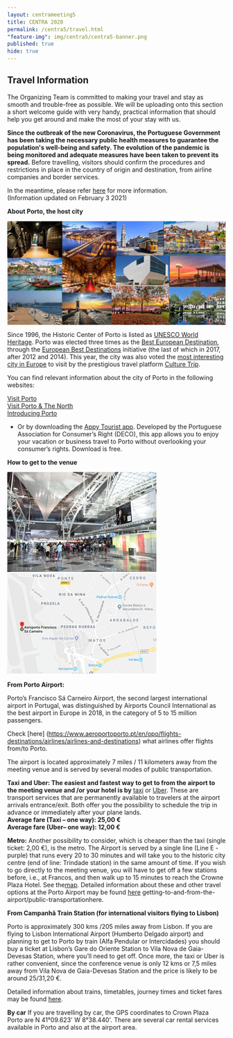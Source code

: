 ```yaml
---
layout: centrameeting5
title: CENTRA 2020
permalink: /centra5/travel.html
"feature-img": img/centra5/centra5-banner.png
published: true
hide: true
---
```


## Travel Information

The Organizing Team is committed to making your travel and stay as smooth and trouble-free as possible. We will be uploading onto this section a short welcome guide with very handy, practical information that should help you get around and make the most of your stay with us.  

**Since the outbreak of the new Coronavirus, the Portuguese Government has been taking the necessary public health measures to guarantee the population's well-being and safety. The evolution of the pandemic is being monitored and adequate measures have been taken to prevent its spread.** Before travelling, visitors should confirm the procedures and restrictions in place in the country of origin and destination, from airline companies and border services.  

In the meantime, please refer [here](https://reopen.europa.eu/en) for more information.  
(Information updated on February 3 2021)  

**About Porto, the host city**
<p>
<img src="/img/centra5/porto_mosaic.png" align="center"/>
</p>
  
Since 1996, the Historic Center of Porto is listed as [UNESCO World Heritage](http://whc.unesco.org/en/list/755). Porto was elected three times as the [Best European Destination](https://www.europeanbestdestinations.com/best-of-europe/european-best-destinations-2017/), through the [European Best Destinations](https://www.europeanbestdestinations.com/) initiative (the last of which in 2017, after 2012 and 2014). This year, the city was also voted the [most interesting city in Europe](https://theculturetrip.com/europe/articles/culture-trip-wishlist-destinations-2019/) to visit by the prestigious travel platform [Culture Trip](https://theculturetrip.com/).  

You can find relevant information about the city of Porto in the following websites:  

[Visit Porto](https://visitporto.travel/en-GB/home#/)  
[Visit Porto & The North](http://www.visitportoandnorth.travel/)  
[Introducing Porto](https://www.introducingporto.com/map)  

- Or by downloading the [Appy Tourist app](http://www.appytourist.pt/). Developed by the Portuguese Association for Consumer’s Right (DECO), this app allows you to enjoy your vacation or business travel to Porto without overlooking your consumer’s rights. Download is free.  

**How to get to the venue**

![inside_airport](../img/centra5/airport.png) ![map_airport](../img/centra5/airport_map.png)

**From Porto Airport:**

Porto’s Francisco Sá Carneiro Airport, the second largest international airport in Portugal, was distinguished by Airports Council International as the best airport in Europe in 2018, in the category of 5 to 15 million passengers.  

Check [here] (https://www.aeroportoporto.pt/en/opo/flights-destinations/airlines/airlines-and-destinations) what airlines offer flights from/to Porto.  

The airport is located approximately 7 miles / 11 kilometers away from the meeting venue and is served by several modes of public transportation.   

**Taxi and Uber: The easiest and fastest way to get to from the airport to the meeting venue and /or your hotel is by** [taxi](http://www.taxis-porto.pt/) or [Uber](https://www.uber.com/pt/en/). These are transport services that are permanently available to travelers at the airport arrivals entrance/exit. Both offer you the possibility to schedule the trip in advance or immediately after your plane lands.  
**Average fare (Taxi – one way): 25,00 €**  
**Average fare (Uber– one way): 12,00 €**  

**Metro:** Another possibility to consider, which is cheaper than the taxi (single ticket: 2,00 €), is the metro. The Airport is served by a single line (Line E - purple) that runs every 20 to 30 minutes and will take you to the historic city centre (end of line: Trindade station) in the same amount of time. If you wish to go directly to the meeting venue, you will have to get off a few stations before, i.e., at Francos, and then walk up to 15 minutes to reach the Crowne Plaza Hotel. See the[map](https://www.google.com/maps/dir/Francos,+Porto/Crowne+Plaza+Porto,+Avenida+da+Boavista,+Porto/@41.1630057,-8.6418303,16z/data=!4m14!4m13!1m5!1m1!1s0xd2465a2edd50b5b:0x30215c822acb978c!2m2!1d-8.636347!2d41.165549!1m5!1m1!1s0xd24659efd4e5e9b:0xc695ad1f002380ec!2m2!1d-8.6406733!2d41.1601724!3e2).
Detailed information about these and other travel options at the Porto Airport may be found [here](https://www.aeroportoporto.pt/en/opo/access-parking/) getting-to-and-from-the-airport/public-transportationhere.  

**From Campanhã Train Station (for international visitors flying to Lisbon)**

Porto is approximately 300 kms /205 miles away from Lisbon. If you are flying to Lisbon International Airport (Humberto Delgado airport) and planning to get to Porto by train (Alfa Pendular or Intercidades) you should buy a ticket at Lisbon’s Gare do Oriente Station to Vila Nova de Gaia-Devesas Station, where you’ll need to get off. Once more, the taxi or Uber is rather convenient, since the conference venue is only 12 kms or 7,5 miles away from Vila Nova de Gaia-Devesas Station and the price is likely to be around 25/31,20 €.  

Detailed information about trains, timetables, journey times and ticket fares may be found [here](https://www.cp.pt/passageiros/en).  

**By car**
If you are travelling by car, the GPS coordinates to Crown Plaza Porto are N 41°09.623'
W 8°38.440'. There are several car rental services available in Porto and also at the airport area.  


